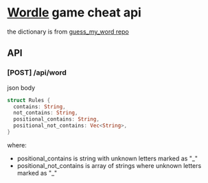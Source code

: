 # [Wordle](https://www.powerlanguage.co.uk/wordle/) game cheat api

the dictionary is
from [guess_my_word repo](https://github.com/powerlanguage/guess-my-word/blob/master/wordlist/sowpods.txt)

## API

### [POST] /api/word

json body

```rust 
struct Rules {
  contains: String,
  not_contains: String,
  positional_contains: String,
  positional_not_contains: Vec<String>,
}
```
where:
* positional_contains is string with unknown letters marked as "_"
* positional_not_contains is array of strings where unknown letters marked as "_"
